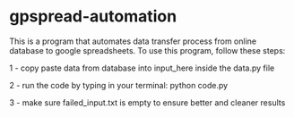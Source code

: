 # gpspread-automation

This is a program that automates data transfer process from online database to google spreadsheets. To use this program, follow these steps:

1 - copy paste data from database into input_here inside the data.py file

2 - run the code by typing in your terminal:
    python code.py

3 - make sure failed_input.txt is empty to ensure better and cleaner results
